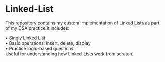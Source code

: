 # Linked-List
This repository contains my custom implementation of Linked Lists as part of my DSA practice.It includes: 

• Singly Linked List   
• Basic operations: insert, delete, display   
• Practice logic-based questions    
Useful for understanding how Linked Lists work from scratch.

